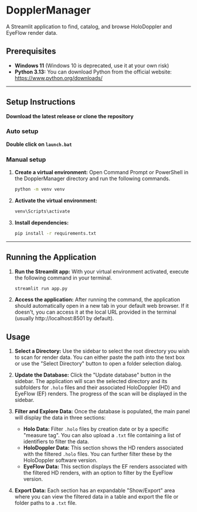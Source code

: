 # DopplerManager

A Streamlit application to find, catalog, and browse HoloDoppler and EyeFlow render data.

## Prerequisites
-   **Windows 11** (Windows 10 is deprecated, use it at your own risk)
-   **Python 3.13:** You can download Python from the official website: https://www.python.org/downloads/

---

## Setup Instructions

**Download the latest release or clone the repository**

### Auto setup

**Double click on `launch.bat`**

### Manual setup

1.  **Create a virtual environment:**
    Open Command Prompt or PowerShell in the DopplerManager directory and run the following commands.
    ```bash
    python -m venv venv
    ```

2. **Activate the virtual environment:**
    ```bash
    venv\Scripts\activate
    ```

3.  **Install dependencies:**
    ```bash
    pip install -r requirements.txt
    ```
---

## Running the Application

1.  **Run the Streamlit app:**
    With your virtual environment activated, execute the following command in your terminal.
    ```bash
    streamlit run app.py
    ```

2.  **Access the application:**
    After running the command, the application should automatically open in a new tab in your default web browser. If it doesn't, you can access it at the local URL provided in the terminal (usually http://localhost:8501 by default).

## Usage

1.  **Select a Directory:**
    Use the sidebar to select the root directory you wish to scan for render data. You can either paste the path into the text box or use the "Select Directory" button to open a folder selection dialog.

2.  **Update the Database:**
    Click the "Update database" button in the sidebar. The application will scan the selected directory and its subfolders for `.holo` files and their associated HoloDoppler (HD) and EyeFlow (EF) renders. The progress of the scan will be displayed in the sidebar.

3.  **Filter and Explore Data:**
    Once the database is populated, the main panel will display the data in three sections:
    *   **Holo Data:** Filter `.holo` files by creation date or by a specific "measure tag". You can also upload a `.txt` file containing a list of identifiers to filter the data.
    *   **HoloDoppler Data:** This section shows the HD renders associated with the filtered `.holo` files. You can further filter these by the HoloDoppler software version.
    *   **EyeFlow Data:** This section displays the EF renders associated with the filtered HD renders, with an option to filter by the EyeFlow version.

4.  **Export Data:**
    Each section has an expandable "Show/Export" area where you can view the filtered data in a table and export the file or folder paths to a `.txt` file.
